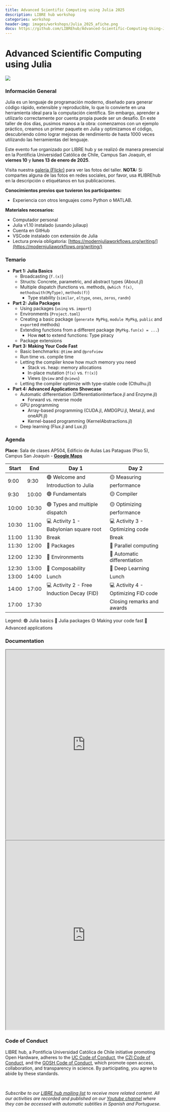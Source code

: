 ```yaml
---
title: Advanced Scientific Computing using Julia 2025
description: LIBRE hub workshop
categories: workshop
header-img: images/workshops/Julia_2025_afiche.png
docu: https://github.com/LIBREhub/Advanced-Scientific-Computing-Using-Julia/
---
```


# Advanced Scientific Computing using Julia

<img src="{{site.baseurl}}/images/others/Julia_workshop_participants.png" data-action="zoom">

### Información General

Julia es un lenguaje de programación moderno, diseñado para generar código rápido, extensible y reproducible, lo que lo convierte en una herramienta ideal para la computación científica. Sin embargo, aprender a utilizarlo correctamente por cuenta propia puede ser un desafío. En este taller de dos días, pusimos manos a la obra: comenzamos con un ejemplo práctico, creamos un primer paquete en Julia y optimizamos el código, descubriendo cómo lograr mejoras de rendimiento de hasta 1000 veces utilizando las herramientas del lenguaje.

Este evento fue organizado por LIBRE hub y se realizó de manera presencial en la Pontificia Universidad Católica de Chile, Campus San Joaquín, el **viernes 10** y **lunes 13 de enero de 2025**.

Visita nuestra <a href="https://www.flickr.com/photos/197037882@N02/albums">galería (Flickr)</a> para ver las fotos del taller.  **NOTA:** Si compartes alguna de las fotos en redes sociales, por favor, usa #LIBREhub en la descripción o etiquétanos en tus publicaciones.

**Conocimientos previos que tuvieron los participantes:**
- Experiencia con otros lenguajes como Python o MATLAB.

**Materiales necesarios:**
- Computador personal
- Julia v1.10 instalado (usando juliaup)
- Cuenta en GitHub
- VSCode instalado con extensión de Julia
- Lectura previa obligatoria: [https://modernjuliaworkflows.org/writing/](https://modernjuliaworkflows.org/writing/)

### Temario

- **Part 1: Julia Basics**
  - Broadcasting (`f.(x)`)
  - Structs: Concrete, parametric, and abstract types (About.jl)
  - Multiple dispatch (functions vs. methods, `@which f(x)`, `methodswith(MyType)`, `methods(f)`)
    - Type stability (`similar`, `eltype`, `ones`, `zeros`, `randn`)
- **Part 2: Julia Packages**
  - Using packages (`using` vs. `import`)
  - Environments (`Project.toml`)
  - Creating a basic package (`generate MyPkg`, `module MyPkg`, `public` and `export`ed methods)
  - Extending functions from a different package (`MyPkg.fun(x) = ...`)
    - How **not** to extend functions: Type piracy
  - Package extensions
- **Part 3: Making Your Code Fast**
  - Basic benchmarks: `@time` and `@profview`
  - Run time vs. compile time
  - Letting the compiler know how much memory you need
    - Stack vs. heap: memory allocations
    - In-place mutation (`f(x)` vs. `f!(x)`)
    - Views (`@view` and `@views`)
  - Letting the compiler optimize with type-stable code (Cthulhu.jl)
- **Part 4: Advanced Applications Showcase**
  - Automatic differentiation (DifferentiationInterface.jl and Enzyme.jl)
    - Forward vs. reverse mode     
  - GPU programming
    - Array-based programming (CUDA.jl, AMDGPU.jl, Metal.jl, and oneAPI.jl)
    - Kernel-based programming (KernelAbstractions.jl)
  - Deep learning (Flux.jl and Lux.jl)

### Agenda

**Place:** Sala de clases AP504, Edificio de Aulas Las Pataguas (Piso 5), Campus San Joaquín - **[Google Maps](https://maps.app.goo.gl/6NaH3GJqZusZKcS28)**

| Start |	End |	Day 1 |	Day 2 |
|-------|-----|-------|-------|
| 9:00	|9:30	| 🟢 Welcome and Introduction to Julia  |🟡 Measuring performance|
| 9:30	|10:00| 🟢 Fundamentals	                      |🟡 Compiler             |
| 10:00	|10:30|	🟢 Types and multiple dispatch	      |🟡 Optimizing performance|
| 10:30	|11:00|	💻 Activity 1 - Babylonian square root|	💻 Activity 3 - Optimizing code|
| 11:00	|11:30|	Break	                                 | Break|
| 11:30	|12:00|	🔵 Packages                           |🔴 Parallel computing|
| 12:00	|12:30|	🔵 Environments	                      |🔴 Automatic differentiation|
| 12:30	|13:00|	🔵 Composability	                    |🔴 Deep Learning|
| 13:00	|14:00|	Lunch	                                 |Lunch|
| 14:00	|17:00|	💻 Activity 2 - Free Induction Decay (FID)|💻 Activity 4 - Optimizing FID code|
| 17:00	|17:30|	                                       |Closing remarks and awards|

Legend:
🟢 Julia basics
🔵 Julia packages
🟡 Making your code fast
🔴 Advanced applications

### Documentation

<iframe src="https://librehub.github.io/Advanced-Scientific-Computing-Using-Julia/slides/Day%201/Introduction%20to%20Julia.html" width="100%" height="600px" frameborder="1" allowfullscreen="true">
</iframe>

<iframe src="https://librehub.github.io/Advanced-Scientific-Computing-Using-Julia/slides/Day 2/Optimizing_your_code.html" width="100%" height="600px" frameborder="1" allowfullscreen="true">
</iframe>

### Code of Conduct

LIBRE hub, a Pontificia Universidad Católica de Chile initiative promoting Open Hardware, adheres to the [UC Code of Conduct](https://www.uc.cl/codigo-de-honor/), the [CZI Code of Conduct](https://chanzuckerberg.github.io/open-science/CODE_OF_CONDUCT.html), and the [GOSH Code of Conduct](https://openhardware.science/gosh-2017/gosh-code-of-conduct/), which promote open access, collaboration, and transparency in science. By participating, you agree to abide by these standards.

<br>

*Subscribe to our [LIBRE hub mailing list](https://mailchi.mp/2efa11be3d6b/libre_hub) to receive more related content. All our activities are recorded and published on our [Youtube channel](https://www.youtube.com/channel/UCKaffupDA8KKrDE0rd668Xw) where they can be accessed with automatic subtitles in Spanish and Portuguese.*

<!-- 
### Registro

Los cupos son limitados, por lo que sugerimos registrarse lo antes posible completando este formulario.

Las inscripciones estarán abiertas hasta el **Viernes 3 de Enero**:

<iframe src="https://docs.google.com/forms/d/e/1FAIpQLScIHp3ki8CGO8CycZQKhF7LOlFTfCh-HEgaEYZ3r5JyM2NqUA/viewform?usp=sharing" width="640" height="3184" frameborder="0" marginheight="0" marginwidth="0"></iframe>
-->
